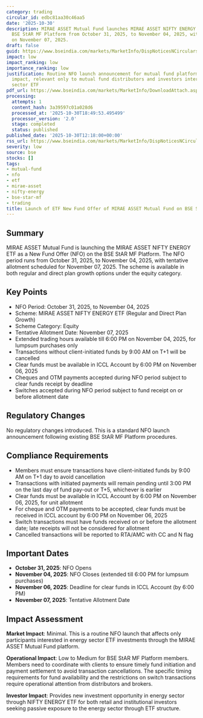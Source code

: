 ```yaml
---
category: trading
circular_id: edbc81aa30c46aa5
date: '2025-10-30'
description: MIRAE ASSET Mutual Fund launches MIRAE ASSET NIFTY ENERGY ETF - NFO on
  BSE StAR MF Platform from October 31, 2025, to November 04, 2025, with allotment
  on November 07, 2025.
draft: false
guid: https://www.bseindia.com/markets/MarketInfo/DispNoticesNCirculars.aspx?Noticeid={5301A08F-C956-4DAD-A04D-DCF6FC9E2407}&noticeno=20251030-21&dt=10/30/2025&icount=21&totcount=63&flag=0
impact: low
impact_ranking: low
importance_ranking: low
justification: Routine NFO launch announcement for mutual fund platform with no market-wide
  impact, relevant only to mutual fund distributors and investors interested in energy
  sector ETF
pdf_url: https://www.bseindia.com/markets/MarketInfo/DownloadAttach.aspx?id=20251030-21&attachedId=
processing:
  attempts: 1
  content_hash: 3a39597c01a028d6
  processed_at: '2025-10-30T18:49:53.495499'
  processor_version: '2.0'
  stage: completed
  status: published
published_date: '2025-10-30T12:18:00+00:00'
rss_url: https://www.bseindia.com/markets/MarketInfo/DispNoticesNCirculars.aspx?Noticeid={5301A08F-C956-4DAD-A04D-DCF6FC9E2407}&noticeno=20251030-21&dt=10/30/2025&icount=21&totcount=63&flag=0
severity: low
source: bse
stocks: []
tags:
- mutual-fund
- nfo
- etf
- mirae-asset
- nifty-energy
- bse-star-mf
- trading
title: Launch of ETF New Fund Offer of MIRAE ASSET Mutual Fund on BSE StAR MF Platform
---
```


## Summary

MIRAE ASSET Mutual Fund is launching the MIRAE ASSET NIFTY ENERGY ETF as a New Fund Offer (NFO) on the BSE StAR MF Platform. The NFO period runs from October 31, 2025, to November 04, 2025, with tentative allotment scheduled for November 07, 2025. The scheme is available in both regular and direct plan growth options under the equity category.

## Key Points

- NFO Period: October 31, 2025, to November 04, 2025
- Scheme: MIRAE ASSET NIFTY ENERGY ETF (Regular and Direct Plan Growth)
- Scheme Category: Equity
- Tentative Allotment Date: November 07, 2025
- Extended trading hours available till 6:00 PM on November 04, 2025, for lumpsum purchases only
- Transactions without client-initiated funds by 9:00 AM on T+1 will be cancelled
- Clear funds must be available in ICCL Account by 6:00 PM on November 06, 2025
- Cheques and OTM payments accepted during NFO period subject to clear funds receipt by deadline
- Switches accepted during NFO period subject to fund receipt on or before allotment date

## Regulatory Changes

No regulatory changes introduced. This is a standard NFO launch announcement following existing BSE StAR MF Platform procedures.

## Compliance Requirements

- Members must ensure transactions have client-initiated funds by 9:00 AM on T+1 day to avoid cancellation
- Transactions with initiated payments will remain pending until 3:00 PM on the last day of fund pay-out or T+5, whichever is earlier
- Clear funds must be available in ICCL Account by 6:00 PM on November 06, 2025, for unit allotment
- For cheque and OTM payments to be accepted, clear funds must be received in ICCL account by 6:00 PM on November 06, 2025
- Switch transactions must have funds received on or before the allotment date; late receipts will not be considered for allotment
- Cancelled transactions will be reported to RTA/AMC with CC and N flag

## Important Dates

- **October 31, 2025**: NFO Opens
- **November 04, 2025**: NFO Closes (extended till 6:00 PM for lumpsum purchases)
- **November 06, 2025**: Deadline for clear funds in ICCL Account (by 6:00 PM)
- **November 07, 2025**: Tentative Allotment Date

## Impact Assessment

**Market Impact**: Minimal. This is a routine NFO launch that affects only participants interested in energy sector ETF investments through the MIRAE ASSET Mutual Fund platform.

**Operational Impact**: Low to Medium for BSE StAR MF Platform members. Members need to coordinate with clients to ensure timely fund initiation and payment settlement to avoid transaction cancellations. The specific timing requirements for fund availability and the restrictions on switch transactions require operational attention from distributors and brokers.

**Investor Impact**: Provides new investment opportunity in energy sector through NIFTY ENERGY ETF for both retail and institutional investors seeking passive exposure to the energy sector through ETF structure.